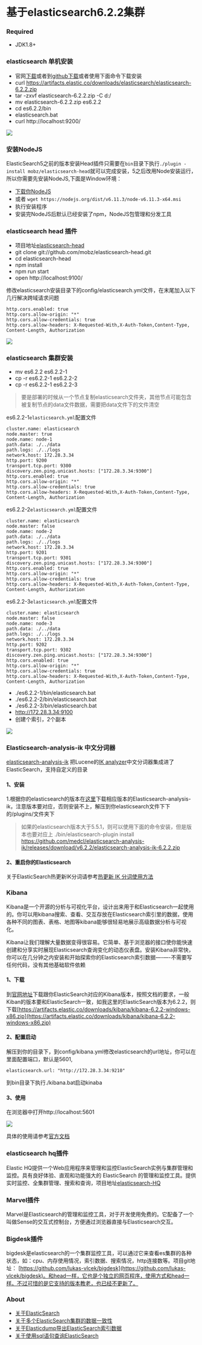 ﻿# 基于elasticsearch6.2.2集群 #

### Required ###
* JDK1.8+

### elasticsearch 单机安装 ###
* 官网[下载](https://www.elastic.co/downloads/elasticsearch)或者到[github下载](https://github.com/elastic/elasticsearch)或者使用下面命令下载安装
* curl https://artifacts.elastic.co/downloads/elasticsearch/elasticsearch-6.2.2.zip
* tar -zxvf elasticsearch-6.2.2.zip -C d:/
* mv elasticsearch-6.2.2.zip es6.2.2
* cd es6.2.2/bin
* elasticsearch.bat
* curl http://localhost:9200/

![](https://github.com/scalad/Elasticsearch/blob/master/doc/image/elasticsearch.png)

### 安装NodeJS ###
ElasticSearch5之前的版本安装Head插件只需要在`bin`目录下执行`./plugin -install mobz/elasticsearch-head`就可以完成安装，5之后改用Node安装运行，所以你需要先安装NodeJS,下面是Window环境：

* [下载你NodeJS](https://nodejs.org/en/)
* 或者 `wget https://nodejs.org/dist/v6.11.3/node-v6.11.3-x64.msi`
* 执行安装程序
* 安装完NodeJS后默认已经安装了npm，NodeJS包管理和分发工具


### elasticsearch head 插件 ###
* 项目地址[elasticsearch-head](https://github.com/mobz/elasticsearch-head)
* git clone git://github.com/mobz/elasticsearch-head.git
* cd elasticsearch-head
* npm install
* npm run start
* open http://localhost:9100/

修改elasticsearch安装目录下的config/elasticsearch.yml文件，在末尾加入以下几行解决跨域请求问题

	http.cors.enabled: true
    http.cors.allow-origin: "*"
    http.cors.allow-credentials: true
    http.cors.allow-headers: X-Requested-With,X-Auth-Token,Content-Type, Content-Length, Authorization

![](https://github.com/scalad/Elasticsearch/blob/master/doc/image/head.png)

### elasticsearch 集群安装 ###
* mv es6.2.2 es6.2.2-1
* cp -r es6.2.2-1 es6.2.2-2
* cp -r es6.2.2-1 es6.2.2-3

> 要是部署的时候从一个节点复制elasticsearch文件夹，其他节点可能包含被复制节点的data文件数据，需要把data文件下的文件清空

es6.2.2-1`elasticsearch.yml`配置文件

	cluster.name: elasticsearch
	node.master: true
	node.name: node-1
	path.data: ./../data
	path.logs: ./../logs
	network.host: 172.28.3.34
	http.port: 9200
	transport.tcp.port: 9300
	discovery.zen.ping.unicast.hosts: ["172.28.3.34:9300"]
	http.cors.enabled: true
	http.cors.allow-origin: "*"
	http.cors.allow-credentials: true
	http.cors.allow-headers: X-Requested-With,X-Auth-Token,Content-Type, Content-Length, Authorization

es6.2.2-2`elasticsearch.yml`配置文件

	cluster.name: elasticsearch
	node.master: false
	node.name: node-2
	path.data: ./../data
	path.logs: ./../logs
	network.host: 172.28.3.34
	http.port: 9201
	transport.tcp.port: 9301
	discovery.zen.ping.unicast.hosts: ["172.28.3.34:9300"]
	http.cors.enabled: true
	http.cors.allow-origin: "*"
	http.cors.allow-credentials: true
	http.cors.allow-headers: X-Requested-With,X-Auth-Token,Content-Type, Content-Length, Authorization

es6.2.2-3`elasticsearch.yml`配置文件

	cluster.name: elasticsearch
	node.master: false
	node.name: node-3
	path.data: ./../data
	path.logs: ./../logs
	network.host: 172.28.3.34
	http.port: 9202
	transport.tcp.port: 9302
	discovery.zen.ping.unicast.hosts: ["172.28.3.34:9300"]
	http.cors.enabled: true
	http.cors.allow-origin: "*"
	http.cors.allow-credentials: true
	http.cors.allow-headers: X-Requested-With,X-Auth-Token,Content-Type, Content-Length, Authorization

* ./es6.2.2-1/bin/elasticsearch.bat
* ./es6.2.2-2/bin/elasticsearch.bat
* ./es6.2.2-3/bin/elasticsearch.bat
* http://172.28.3.34:9100
* 创建个索引，2个副本

![](https://github.com/scalad/Elasticsearch/blob/master/doc/image/cluster.png)

### Elasticsearch-analysis-ik 中文分词器 ###
[elasticsearch-analysis-ik](https://github.com/medcl/elasticsearch-analysis-ik)
把Lucene的[IK analyzer](http://code.google.com/p/ik-analyzer/)中文分词器集成进了ElasticSearch，支持自定义的目录

#### 1、安装 ####
1.根据你的elasticsearch的版本在[这里](https://github.com/medcl/elasticsearch-analysis-ik/releases)下载相应版本的Elasticsearch-analysis-ik，注意版本要对应，否则安装不上，解压到你elasticsearch文件下下的/plugins/文件夹下
> 如果的elasticsearch版本大于5.5.1，则可以使用下面的命令安装，但是版本也要对应上
> ./bin/elasticsearch-plugin install https://github.com/medcl/elasticsearch-analysis-ik/releases/download/v6.2.2/elasticsearch-analysis-ik-6.2.2.zip

#### 2、重启你的Elasticsearch ####

关于ElasticSearch热更新IK分词请参考[热更新 IK 分词使用方法](https://github.com/medcl/elasticsearch-analysis-ik)

### Kibana ###
Kibana是一个开源的分析与可视化平台，设计出来用于和Elasticsearch一起使用的。你可以用kibana搜索、查看、交互存放在Elasticsearch索引里的数据，使用各种不同的图表、表格、地图等kibana能够很轻易地展示高级数据分析与可视化。

Kibana让我们理解大量数据变得很容易。它简单、基于浏览器的接口使你能快速创建和分享实时展现Elasticsearch查询变化的动态仪表盘。安装Kibana非常快，你可以在几分钟之内安装和开始探索你的Elasticsearch索引数据—-—-不需要写任何代码，没有其他基础软件依赖

#### 1、下载 ####
到[官网地址](https://www.elastic.co/downloads/kibana)下载跟你ElasticSearch对应的Kibana版本，按照文档的要求，一般Kiban的版本要和ElasticSearch一致，如我这里的ElasticSearch版本为6.2.2，则下载[https://artifacts.elastic.co/downloads/kibana/kibana-6.2.2-windows-x86.zip](https://artifacts.elastic.co/downloads/kibana/kibana-6.2.2-windows-x86.zip)

#### 2、配置启动 ####
解压到你的目录下，到config/kibana.yml修改elasticsearch的url地址，你可以在里面配置端口，默认是5601,

	elasticsearch.url: "http://172.28.3.34:9210"

到bin目录下执行./kibana.bat启动kinaba

#### 3、使用 ####
在浏览器中打开http://localhost:5601

![](https://github.com/scalad/Elasticsearch/blob/master/doc/image/kibana.png)

具体的使用请参考[官方文档](https://www.elastic.co/guide/en/kibana/current/getting-started.html)

### elasticsearch hq插件 ###
Elastic HQ提供一个Web应用程序来管理和监控ElasticSearch实例与集群管理和监控。具有良好体验、直观和功能强大的 ElasticSearch 的管理和监控工具。提供实时监控、全集群管理、搜索和查询，项目地址[elasticsearch-HQ](https://github.com/royrusso/elasticsearch-HQ)

### Marvel插件 ###
Marvel是Elasticsearch的管理和监控工具，对于开发使用免费的。它配备了一个叫做Sense的交互式控制台，方便通过浏览器直接与Elasticsearch交互。

### Bigdesk插件 ###
bigdesk是elasticsearch的一个集群监控工具，可以通过它来查看es集群的各种状态，如：cpu、内存使用情况，索引数据、搜索情况，http连接数等。项目git地址： [https://github.com/lukas-vlcek/bigdesk](https://github.com/lukas-vlcek/bigdesk)。和head一样，它也是个独立的网页程序，使用方式和head一样。不过可惜的是它支持的版本教老，也已经不更新了。



### About ###
* [关于ElasticSearch](https://github.com/scalad/Elasticsearch/blob/master/doc/aboutElasticSearch)
* [关于多个ElasticSearch集群的数据一致性](https://github.com/scalad/Elasticsearch/blob/master/doc/ClusterDataAccordance)
* [关于Elasticdump导出ElasticSearch索引数据](https://github.com/scalad/Elasticsearch/blob/master/doc/Elasticdump)
* [关于使用sql语句查询ElasticSearch](https://github.com/NLPchina/elasticsearch-sql)
